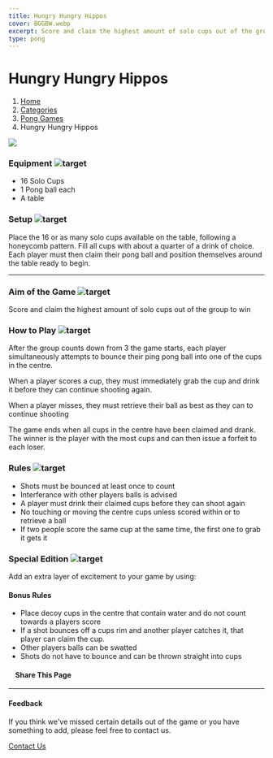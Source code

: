 ```yaml
---
title: Hungry Hungry Hippos
cover: BGGBW.webp
excerpt: Score and claim the highest amount of solo cups out of the group to win
type: pong
---
```


# Hungry Hungry Hippos

1.  [Home](/)
2.  [Categories](GameCategories)
3.  [Pong Games](GameCategories/PongGames)
4.  Hungry Hungry Hippos

![](/images/hungryhungryhippos.webp)

### Equipment ![target](/images/liquor.webp)

-   16 Solo Cups
-   1 Pong ball each
-   A table

### Setup ![target](/images/settings.webp)

Place the 16 or as many solo cups available on the table, following a honeycomb pattern. Fill all cups with about a quarter of a drink of choice. Each player must then claim their pong ball and position themselves around the table ready to begin.

* * *

### Aim of the Game ![target](/images/target.webp)

Score and claim the highest amount of solo cups out of the group to win

### How to Play ![target](/images/question.webp)

After the group counts down from 3 the game starts, each player simultaneously attempts to bounce their ping pong ball into one of the cups in the centre.

When a player scores a cup, they must immediately grab the cup and drink it before they can continue shooting again.

When a player misses, they must retrieve their ball as best as they can to continue shooting

The game ends when all cups in the centre have been claimed and drank. The winner is the player with the most cups and can then issue a forfeit to each loser.

### Rules ![target](/images/rules.webp)

-   Shots must be bounced at least once to count
-   Interferance with other players balls is advised
-   A player must drink their claimed cups before they can shoot again
-   No touching or moving the centre cups unless scored within or to retrieve a ball
-   If two people score the same cup at the same time, the first one to grab it gets it

### Special Edition ![target](/images/special.webp)

Add an extra layer of excitement to your game by using:

#### **Bonus Rules**

-   Place decoy cups in the centre that contain water and do not count towards a players score
-   If a shot bounces off a cups rim and another player catches it, that player can claim the cup.
-   Other players balls can be swatted
-   Shots do not have to bounce and can be thrown straight into cups

####     Share This Page

[](https://www.facebook.com/sharer/sharer.php?u=beergogglegames.co.uk/GameCategories/PongGames/hungryhungryhippos)[](https://www.instagram.com/direct/new/)[](https://twitter.com/intent/tweet?url=beergogglegames.co.uk/GameCategories/PongGames/hungryhungryhippos)

* * *

#### Feedback

If you think we've missed certain details out of the game or you have something to add, please feel free to contact us.

  
  
  
[Contact Us](contact)
